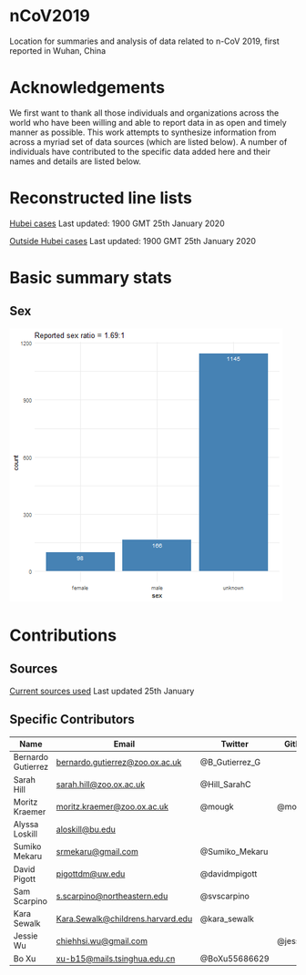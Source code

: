 # nCoV2019
Location for summaries and analysis of data related to n-CoV 2019, first reported in Wuhan, China

# Acknowledgements
We first want to thank all those individuals and organizations across the world who have been willing and able to report data in as open and timely manner as possible. This work attempts to synthesize information from across a myriad set of data sources (which are listed below). A number of individuals have contributed to the specific data added here and their names and details are listed below.


# Reconstructed line lists
[Hubei cases](/ncov_hubei.csv) Last updated: 1900 GMT 25th January 2020

[Outside Hubei cases](/ncov_outside_hubei.csv) Last updated: 1900 GMT 25th January 2020

# Basic summary stats
## Sex
![alt_text](outputs/sex_summary.png)
























# Contributions
## Sources
[Current sources used](/source_list.csv) Last updated 25th January

## Specific Contributors

Name | Email | Twitter | Github
-----|-------|---------|-------
Bernardo Gutierrez | bernardo.gutierrez@zoo.ox.ac.uk | @B_Gutierrez_G |
Sarah Hill | sarah.hill@zoo.ox.ac.uk | @Hill_SarahC |
Moritz Kraemer | moritz.kraemer@zoo.ox.ac.uk | @mougk | @mougk
Alyssa Loskill | aloskill@bu.edu | |
Sumiko Mekaru | srmekaru@gmail.com | @Sumiko_Mekaru |
David Pigott | pigottdm@uw.edu | @davidmpigott |
Sam Scarpino | s.scarpino@northeastern.edu | @svscarpino |
Kara Sewalk | Kara.Sewalk@childrens.harvard.edu | @kara_sewalk |
Jessie Wu | chiehhsi.wu@gmail.com | | @jessiewu
Bo Xu | xu-b15@mails.tsinghua.edu.cn  | @BoXu55686629 |


